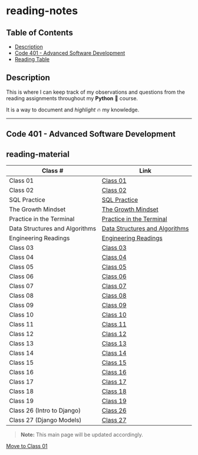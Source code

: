 # reading-notes

## Table of Contents

- [Description](#description)
- [Code 401 - Advanced Software Development](#code-401---advanced-software-development)
- [Reading Table](#reading-material)

## Description

This is where I can keep track of my observations and questions from the reading assignments throughout my **Python** 🐍 course.

It is a way to document and *highlight* 🔥 my knowledge.

___

## Code 401 - Advanced Software Development

## reading-material

| Class #      | Link |
| ----------- | ----------- |
| Class 01     | [Class 01](./Class01.md) |
| Class 02     | [Class 02](./Class02.md) |
| SQL Practice | [SQL Practice](./SQLPractice.md) |
| The Growth Mindset | [The Growth Mindset](./TheGrowthMindset.md) |
| Practice in the Terminal | [Practice in the Terminal](./PracticeInTheTerminal.md) |
| Data Structures and Algorithms | [Data Structures and Algorithms](./DataStructuresAndAlgorithms.md) |
| Engineering Readings | [Engineering Readings](./EngineeringReadings.md) |
| Class 03     | [Class 03](./Class03.md) |
| Class 04     | [Class 04](./Class04.md) |
| Class 05     | [Class 05](./Class05.md) |
| Class 06     | [Class 06](./Class06.md) |
| Class 07     | [Class 07](./Class07.md) |
| Class 08     | [Class 08](./Class08.md) |
| Class 09     | [Class 09](./Class09.md) |
| Class 10     | [Class 10](./Class10.md) |
| Class 11     | [Class 11](./Class11.md) |
| Class 12     | [Class 12](./Class12.md) |
| Class 13     | [Class 13](./Class13.md) |
| Class 14     | [Class 14](./Class14.md) |
| Class 15     | [Class 15](./Class15.md) |
| Class 16     | [Class 16](./Class16.md) |
| Class 17     | [Class 17](./Class17.md) |
| Class 18     | [Class 18](./Class18.md) |
| Class 19     | [Class 19](./Class19.md) |
| Class 26 (Intro to Django)     | [Class 26](./Class26.md) |
| Class 27 (Django Models)       | [Class 27](./Class27.md) |

> **Note:** This main page will be updated accordingly.

[Move to Class 01](./Class01.md)
